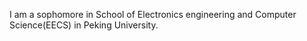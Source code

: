 I am a sophomore in School of Electronics engineering and Computer Science(EECS) in Peking University.

<!---
Haotong-Zhang/Haotong-Zhang is a ✨ special ✨ repository because its `README.md` (this file) appears on your GitHub profile.
You can click the Preview link to take a look at your changes.
--->
